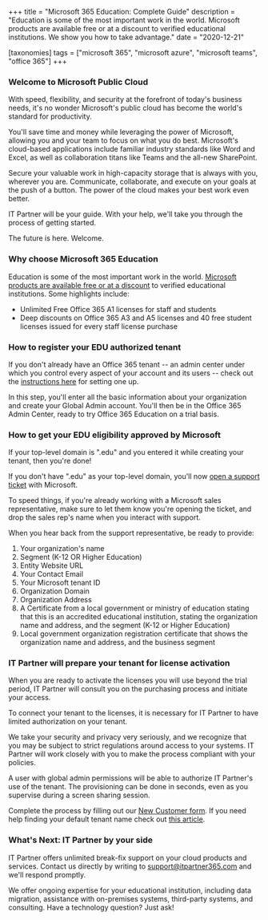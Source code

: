 +++
title = "Microsoft 365 Education: Complete Guide"
description = "Education is some of the most important work in the world. Microsoft products are available free or at a discount to verified educational institutions. We show you how to take advantage."
date = "2020-12-21"

[taxonomies]
tags = ["microsoft 365", "microsoft azure", "microsoft teams", "office 365"]
+++

### Welcome to Microsoft Public Cloud

With speed, flexibility, and security at the forefront of today's
business needs, it's no wonder Microsoft's public cloud has become the
world's standard for productivity.

You'll save time and money while leveraging the power of Microsoft,
allowing you and your team to focus on what you do best. Microsoft's
cloud-based applications include familiar industry standards like Word
and Excel, as well as collaboration titans like Teams and the all-new
SharePoint.

Secure your valuable work in high-capacity storage that is always with
you, wherever you are. Communicate, collaborate, and execute on your
goals at the push of a button. The power of the cloud makes your best
work even better.

IT Partner will be your guide. With your help, we'll take you through
the process of getting started.

The future is here. Welcome.

### Why choose Microsoft 365 Education

Education is some of the most important work in the world. [Microsoft
products are available free or at a
discount](https://www.microsoft.com/en-us/education/buy-license/microsoft365)
to verified educational institutions. Some highlights include:

-   Unlimited Free Office 365 A1 licenses for staff and students
-   Deep discounts on Office 365 A3 and A5 licenses and 40 free student
    licenses issued for every staff license purchase

### How to register your EDU authorized tenant

If you don't already have an Office 365 tenant -- an admin center under
which you control every aspect of your account and its users -- check
out the [instructions
here](https://docs.microsoft.com/en-us/microsoft-365/education/deploy/create-your-office-365-tenant)
for setting one up.

In this step, you'll enter all the basic information about your
organization and create your Global Admin account. You'll then be in the
Office 365 Admin Center, ready to try Office 365 Education on a trial
basis.

### How to get your EDU eligibility approved by Microsoft

If your top-level domain is ".edu" and you entered it while creating
your tenant, then you're done!

If you don't have ".edu" as your top-level domain, you'll now [open a
support
ticket](https://docs.microsoft.com/en-us/microsoft-365/admin/contact-support-for-business-products?view=o365-worldwide)
with Microsoft.

To speed things, if you're already working with a Microsoft sales
representative, make sure to let them know you're opening the ticket,
and drop the sales rep's name when you interact with support.

When you hear back from the support representative, be ready to provide:

1.  Your organization's name
2.  Segment (K-12 OR Higher Education)
3.  Entity Website URL
4.  Your Contact Email
5.  Your Microsoft tenant ID
6.  Organization Domain
7.  Organization Address
8.  A Certificate from a local government or ministry of education
    stating that this is an accredited educational institution, stating
    the organization name and address, and the segment (K-12 or Higher
    Education)
9.  Local government organization registration certificate that shows
    the organization name and address, and the business segment

### IT Partner will prepare your tenant for license activation

When you are ready to activate the licenses you will use beyond the
trial period, IT Partner will consult you on the purchasing process and
initiate your access.

To connect your tenant to the licenses, it is necessary for IT Partner
to have limited authorization on your tenant.

We take your security and privacy very seriously, and we recognize that
you may be subject to strict regulations around access to your systems.
IT Partner will work closely with you to make the process compliant with
your policies.

A user with global admin permissions will be able to authorize IT
Partner's use of the tenant. The provisioning can be done in seconds,
even as you supervise during a screen sharing session.

Complete the process by filling out our [New Customer
form](https://forms.office.com/Pages/ResponsePage.aspx?id=jerWToZvHUG34DdAG9ubaGbNn0XlEsdGmwZuhYBTb1tUQkMwMzdVSDdZOUgzQUgzWTVPQUVMMzFZNi4u). If you need help
finding your default tenant name check out [this
article](https://o365hq.com/faq/how-to-find-your-office-365-default-domain-name/).

### What's Next: IT Partner by your side

IT Partner offers unlimited break-fix support on your cloud products and
services. Contact us directly by writing to <support@itpartner365.com>
and we'll respond promptly.

We offer ongoing expertise for your educational institution, including
data migration, assistance with on-premises systems, third-party
systems, and consulting. Have a technology question? Just ask!